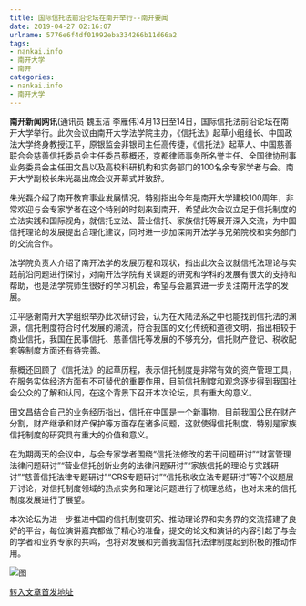 ```yaml
---
title: 国际信托法前沿论坛在南开举行--南开要闻
date: 2019-04-27 02:16:07
urlname: 5776e6f4df01992eba334266b11d66a2
tags: 
- nankai.info
- 南开大学
- 南开
categories:
- nankai.info
- 南开大学
---
```


**南开新闻网讯**(通讯员 魏玉洁 李雁伟)4月13日至14日，国际信托法前沿论坛在南开大学举行。此次会议由南开大学法学院主办，《信托法》起草小组组长、中国政法大学终身教授江平，原银监会非银司主任高传捷，《信托法》起草人、中国慈善联合会慈善信托委员会主任委员蔡概还，京都律师事务所名誉主任、全国律协刑事业务委员会主任田文昌以及高校科研机构和实务部门的100名余专家学者与会。南开大学副校长朱光磊出席会议开幕式并致辞。

朱光磊介绍了南开教育事业发展情况，特别指出今年是南开大学建校100周年，非常欢迎与会专家学者在这个特别的时刻来到南开，希望此次会议立足于信托制度的立法实践和国际视角，就信托立法、营业信托、家族信托等展开深入交流，为中国信托理论的发展提出合理化建议，同时进一步加深南开法学与兄弟院校和实务部门的交流合作。

法学院负责人介绍了南开法学的发展历程和现状，指出此次会议就信托法理论与实践前沿问题进行探讨，对南开法学院有关课题的研究和学科的发展有很大的支持和帮助，也是法学院师生很好的学习机会，希望与会嘉宾进一步关注南开法学的发展。

江平感谢南开大学组织举办此次研讨会，认为在大陆法系之中也能找到信托法的渊源，信托制度符合时代发展的潮流，符合我国的文化传统和道德文明，指出相较于商业信托，我国在民事信托、慈善信托等发展的不够充分，信托财产登记、税收配套等制度方面还有待完善。

蔡概还回顾了《信托法》的起草历程，表示信托制度是非常有效的资产管理工具，在服务实体经济方面有不可替代的重要作用，目前信托制度和观念逐步得到我国社会公众的了解和认同，在这个背景下召开本次论坛，具有重大的意义。

田文昌结合自己的业务经历指出，信托在中国是一个新事物，目前我国公民在财产分割，财产继承和财产保护等方面存在诸多问题，这就使得信托制度，特别是家族信托制度的研究具有重大的价值和意义。

在为期两天的会议中，与会专家学者围绕“信托法修改的若干问题研讨”“财富管理法律问题研讨”“营业信托创新业务的法律问题研讨”“家族信托的理论与实践研讨”“慈善信托法律专题研讨”“CRS专题研讨”“信托税收立法专题研讨”等7个议题展开讨论，对信托制度领域的热点实务和理论问题进行了梳理总结，也对未来的信托制度发展进行了展望。

本次论坛为进一步推进中国的信托制度研究、推动理论界和实务界的交流搭建了良好的平台，每位演讲嘉宾都做了精心的准备，提交的论文和演讲的内容引起了与会的学者和业界专家的共鸣，也将对发展和完善我国信托法律制度起到积极的推动作用。

![图](http://news.nankai.edu.cn/pic/0/00/34/94/349485_095900.jpg)

[转入文章首发地址](http://news.nankai.edu.cn/nkyw/system/2019/04/16/000445174.shtml)